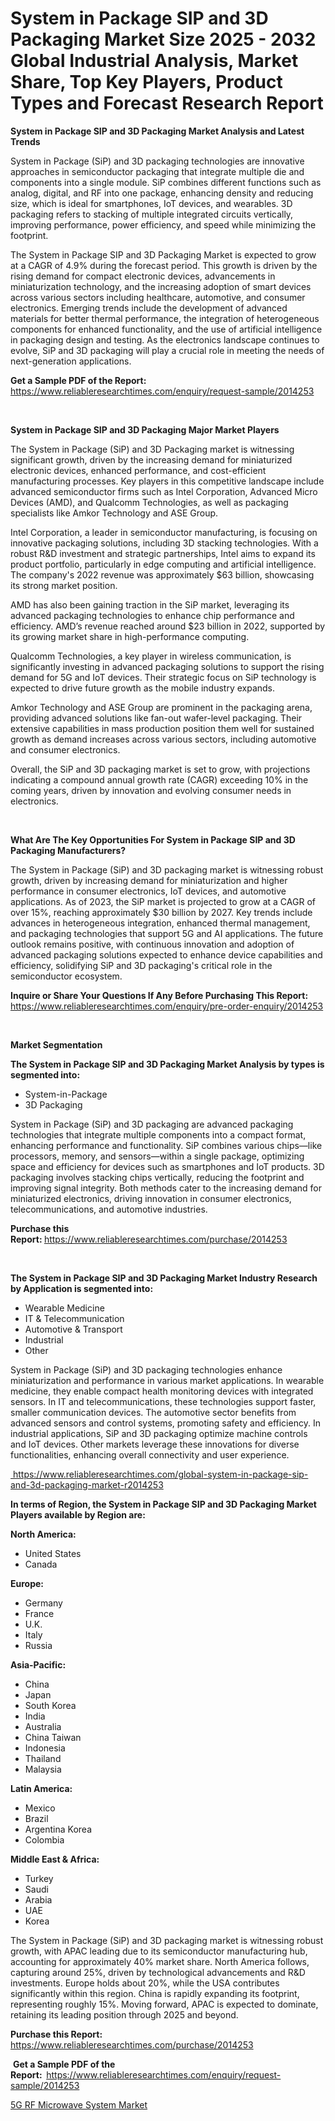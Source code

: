 <p><h1>System in Package SIP and 3D Packaging Market Size 2025 - 2032 Global Industrial Analysis, Market Share, Top Key Players, Product Types and Forecast Research Report</h1></p><p><strong>System in Package SIP and 3D Packaging Market Analysis and Latest Trends</strong></p>
<p><p>System in Package (SiP) and 3D packaging technologies are innovative approaches in semiconductor packaging that integrate multiple die and components into a single module. SiP combines different functions such as analog, digital, and RF into one package, enhancing density and reducing size, which is ideal for smartphones, IoT devices, and wearables. 3D packaging refers to stacking of multiple integrated circuits vertically, improving performance, power efficiency, and speed while minimizing the footprint.</p><p>The System in Package SIP and 3D Packaging Market is expected to grow at a CAGR of 4.9% during the forecast period. This growth is driven by the rising demand for compact electronic devices, advancements in miniaturization technology, and the increasing adoption of smart devices across various sectors including healthcare, automotive, and consumer electronics. Emerging trends include the development of advanced materials for better thermal performance, the integration of heterogeneous components for enhanced functionality, and the use of artificial intelligence in packaging design and testing. As the electronics landscape continues to evolve, SiP and 3D packaging will play a crucial role in meeting the needs of next-generation applications.</p></p>
<p><strong>Get a Sample PDF of the Report:&nbsp;</strong> <a href="https://www.reliableresearchtimes.com/enquiry/request-sample/2014253?utm_campaign=3206&utm_medium=2&utm_source=Github&utm_content=ia&utm_term=29032025&utm_id=system-in-package-sip-and-3d-packaging">https://www.reliableresearchtimes.com/enquiry/request-sample/2014253</a></p>
<p>&nbsp;</p>
<p><strong>System in Package SIP and 3D Packaging Major Market Players</strong></p>
<p><p>The System in Package (SiP) and 3D Packaging market is witnessing significant growth, driven by the increasing demand for miniaturized electronic devices, enhanced performance, and cost-efficient manufacturing processes. Key players in this competitive landscape include advanced semiconductor firms such as Intel Corporation, Advanced Micro Devices (AMD), and Qualcomm Technologies, as well as packaging specialists like Amkor Technology and ASE Group.</p><p>Intel Corporation, a leader in semiconductor manufacturing, is focusing on innovative packaging solutions, including 3D stacking technologies. With a robust R&D investment and strategic partnerships, Intel aims to expand its product portfolio, particularly in edge computing and artificial intelligence. The company's 2022 revenue was approximately $63 billion, showcasing its strong market position.</p><p>AMD has also been gaining traction in the SiP market, leveraging its advanced packaging technologies to enhance chip performance and efficiency. AMD’s revenue reached around $23 billion in 2022, supported by its growing market share in high-performance computing.</p><p>Qualcomm Technologies, a key player in wireless communication, is significantly investing in advanced packaging solutions to support the rising demand for 5G and IoT devices. Their strategic focus on SiP technology is expected to drive future growth as the mobile industry expands.</p><p>Amkor Technology and ASE Group are prominent in the packaging arena, providing advanced solutions like fan-out wafer-level packaging. Their extensive capabilities in mass production position them well for sustained growth as demand increases across various sectors, including automotive and consumer electronics.</p><p>Overall, the SiP and 3D packaging market is set to grow, with projections indicating a compound annual growth rate (CAGR) exceeding 10% in the coming years, driven by innovation and evolving consumer needs in electronics.</p></p>
<p>&nbsp;</p>
<p><strong>What Are The Key Opportunities For System in Package SIP and 3D Packaging Manufacturers?</strong></p>
<p><p>The System in Package (SiP) and 3D packaging market is witnessing robust growth, driven by increasing demand for miniaturization and higher performance in consumer electronics, IoT devices, and automotive applications. As of 2023, the SiP market is projected to grow at a CAGR of over 15%, reaching approximately $30 billion by 2027. Key trends include advances in heterogeneous integration, enhanced thermal management, and packaging technologies that support 5G and AI applications. The future outlook remains positive, with continuous innovation and adoption of advanced packaging solutions expected to enhance device capabilities and efficiency, solidifying SiP and 3D packaging's critical role in the semiconductor ecosystem.</p></p>
<p><strong>Inquire or Share Your Questions If Any Before Purchasing This Report:</strong> <a href="https://www.reliableresearchtimes.com/enquiry/pre-order-enquiry/2014253?utm_campaign=3206&utm_medium=2&utm_source=Github&utm_content=ia&utm_term=29032025&utm_id=system-in-package-sip-and-3d-packaging">https://www.reliableresearchtimes.com/enquiry/pre-order-enquiry/2014253</a></p>
<p>&nbsp;</p>
<p><strong>Market Segmentation</strong></p>
<p><strong>The System in Package SIP and 3D Packaging Market Analysis by types is segmented into:</strong></p>
<p><ul><li>System-in-Package</li><li>3D Packaging</li></ul></p>
<p><p>System in Package (SiP) and 3D packaging are advanced packaging technologies that integrate multiple components into a compact format, enhancing performance and functionality. SiP combines various chips—like processors, memory, and sensors—within a single package, optimizing space and efficiency for devices such as smartphones and IoT products. 3D packaging involves stacking chips vertically, reducing the footprint and improving signal integrity. Both methods cater to the increasing demand for miniaturized electronics, driving innovation in consumer electronics, telecommunications, and automotive industries.</p></p>
<p><strong>Purchase this Report:&nbsp;</strong><a href="https://www.reliableresearchtimes.com/purchase/2014253?utm_campaign=3206&utm_medium=2&utm_source=Github&utm_content=ia&utm_term=29032025&utm_id=system-in-package-sip-and-3d-packaging">https://www.reliableresearchtimes.com/purchase/2014253</a></p>
<p>&nbsp;</p>
<p><strong>The System in Package SIP and 3D Packaging Market Industry Research by Application is segmented into:</strong></p>
<p><ul><li>Wearable Medicine</li><li>IT & Telecommunication</li><li>Automotive & Transport</li><li>Industrial</li><li>Other</li></ul></p>
<p><p>System in Package (SiP) and 3D packaging technologies enhance miniaturization and performance in various market applications. In wearable medicine, they enable compact health monitoring devices with integrated sensors. In IT and telecommunications, these technologies support faster, smaller communication devices. The automotive sector benefits from advanced sensors and control systems, promoting safety and efficiency. In industrial applications, SiP and 3D packaging optimize machine controls and IoT devices. Other markets leverage these innovations for diverse functionalities, enhancing overall connectivity and user experience.</p></p>
<p><a href="https://www.reliableresearchtimes.com/global-system-in-package-sip-and-3d-packaging-market-r2014253?utm_campaign=3206&utm_medium=2&utm_source=Github&utm_content=ia&utm_term=29032025&utm_id=system-in-package-sip-and-3d-packaging">&nbsp;https://www.reliableresearchtimes.com/global-system-in-package-sip-and-3d-packaging-market-r2014253</a></p>
<p><strong>In terms of Region, the System in Package SIP and 3D Packaging Market Players available by Region are:</strong></p>
<p>
    <p> <strong> North America: </strong>
        <ul>
            <li>United States</li>
            <li>Canada</li>
        </ul>
        </p> 
    <p> <strong> Europe: </strong>
        <ul>
            <li>Germany</li>
            <li>France</li>
            <li>U.K.</li>
            <li>Italy</li>
            <li>Russia</li>
        </ul>
        </p> 
    <p> <strong> Asia-Pacific: </strong>
        <ul>
            <li>China</li>
            <li>Japan</li>
            <li>South Korea</li>
            <li>India</li>
            <li>Australia</li>
            <li>China Taiwan</li>
            <li>Indonesia</li>
            <li>Thailand</li>
            <li>Malaysia</li>
        </ul>
        </p> 
    <p> <strong> Latin America: </strong>
        <ul>
            <li>Mexico</li>
            <li>Brazil</li>
            <li>Argentina Korea</li>
            <li>Colombia</li>
        </ul>
        </p> 
    <p> <strong> Middle East & Africa: </strong>
        <ul>
            <li>Turkey</li>
            <li>Saudi</li>
            <li>Arabia</li>
            <li>UAE</li>
            <li>Korea</li>
        </ul>
    </p>
    </p>
<p><p>The System in Package (SiP) and 3D packaging market is witnessing robust growth, with APAC leading due to its semiconductor manufacturing hub, accounting for approximately 40% market share. North America follows, capturing around 25%, driven by technological advancements and R&D investments. Europe holds about 20%, while the USA contributes significantly within this region. China is rapidly expanding its footprint, representing roughly 15%. Moving forward, APAC is expected to dominate, retaining its leading position through 2025 and beyond.</p></p>
<p><strong>Purchase this Report: </strong><a href="https://www.reliableresearchtimes.com/purchase/2014253?utm_campaign=3206&utm_medium=2&utm_source=Github&utm_content=ia&utm_term=29032025&utm_id=system-in-package-sip-and-3d-packaging">https://www.reliableresearchtimes.com/purchase/2014253</a></p>
<p>&nbsp;<strong>Get a Sample PDF of the Report:&nbsp;&nbsp;</strong><a href="https://www.reliableresearchtimes.com/enquiry/request-sample/2014253?utm_campaign=3206&utm_medium=2&utm_source=Github&utm_content=ia&utm_term=29032025&utm_id=system-in-package-sip-and-3d-packaging">https://www.reliableresearchtimes.com/enquiry/request-sample/2014253</a></p>
<p><strong></strong></p>
<p><p><a href="https://github.com/nacrehuipie/Market-Research-Report-List-1/blob/main/5g-rf-microwave-system-market.md?utm_campaign=3206&utm_medium=2&utm_source=Github&utm_content=ia&utm_term=29032025&utm_id=system-in-package-sip-and-3d-packaging">5G RF Microwave System Market</a></p></p>